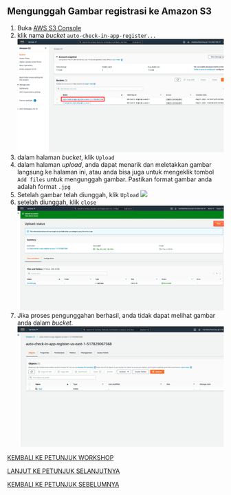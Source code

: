## Mengunggah Gambar registrasi ke Amazon S3

1. Buka [AWS S3 Console](https://s3.console.aws.amazon.com/s3/home?region=us-east-1#)
2. klik nama *bucket* `auto-check-in-app-register...`
    ![](../../images/UploadImageS3/2.png)
3. dalam halaman *bucket*, klik `Upload`
4. dalam halaman *upload*, anda dapat menarik dan meletakkan gambar langsung ke halaman ini, atau anda bisa juga untuk mengeklik tombol `Add files` untuk mengunggah gambar. Pastikan format gambar anda adalah format `.jpg`
5. Setelah gambar telah diunggah, klik `Upload`
    ![](../..images/UploadImageS3/5.png)
6. setelah diunggah, klik `close`
    ![](../../images/UploadImageS3/6.png)
7. Jika proses pengunggahan berhasil, anda tidak dapat melihat gambar anda dalam *bucket*.
    ![](../../images/UploadImageS3/7.png)

[KEMBALI KE PETUNJUK WORKSHOP](../../IndonesiaGuide.md)

[LANJUT KE PETUNJUK SELANJUTNYA](ConfigureApp.md)

[KEMBALI KE PETUNJUK SEBELUMNYA](CloudFormationStack.md)